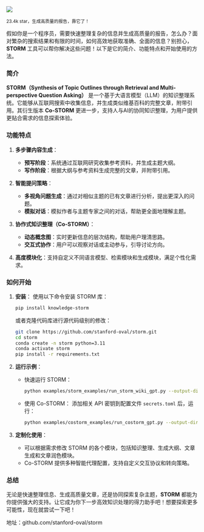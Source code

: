 <img src="/assets/image/250320-storm.png"/>

<small>23.4k star，生成高质量的报告，靠它了！</small>

假如你是一个程序员，需要快速整理复杂的信息并生成高质量的报告，怎么办？面对繁杂的搜索结果和有限的时间，如何高效地获取准确、全面的信息？别担心，**STORM** 工具可以帮你解决这些问题！以下是它的简介、功能特点和开始使用的方法。

### 简介
**STORM（Synthesis of Topic Outlines through Retrieval and Multi-perspective Question Asking）** 是一个基于大语言模型（LLM）的知识整理系统。它能够从互联网搜索中收集信息，并生成类似维基百科的完整文章，附带引用。其衍生版本 **Co-STORM** 更进一步，支持人与AI的协同知识整理，为用户提供更贴合需求的信息探索体验。

### 功能特点
1. **多步骤内容生成**：
   - **预写阶段**：系统通过互联网研究收集参考资料，并生成主题大纲。
   - **写作阶段**：根据大纲与参考资料生成完整的文章，并附带引用。

2. **智能提问策略**：
   - **多视角问题生成**：通过对相似主题的已有文章进行分析，提出更深入的问题。
   - **模拟对话**：模拟作者与主题专家之间的对话，帮助更全面地理解主题。

3. **协作式知识整理（Co-STORM）**：
   - **动态概念图**：实时更新信息的层次结构，帮助用户理清思路。
   - **交互式协作**：用户可以观察对话或主动参与，引导讨论方向。

4. **高度模块化**：支持自定义不同语言模型、检索模块和生成模块，满足个性化需求。

### 如何开始
1. **安装**：
   使用以下命令安装 STORM 库：
   ```bash
   pip install knowledge-storm
   ```
   或者克隆代码库进行源代码级别的修改：
   ```bash
   git clone https://github.com/stanford-oval/storm.git
   cd storm
   conda create -n storm python=3.11
   conda activate storm
   pip install -r requirements.txt
   ```

2. **运行示例**：
   - 快速运行 STORM：
     ```bash
     python examples/storm_examples/run_storm_wiki_gpt.py --output-dir $OUTPUT_DIR --retriever bing --do-research --do-generate-outline --do-generate-article --do-polish-article
     ```
   - 使用 Co-STORM：
     添加相关 API 密钥到配置文件 `secrets.toml` 后，运行：
     ```bash
     python examples/costorm_examples/run_costorm_gpt.py --output-dir $OUTPUT_DIR --retriever bing
     ```

3. **定制化使用**：
   - 可以根据需求修改 STORM 的各个模块，包括知识整理、生成大纲、文章生成和文章润色模块。
   - Co-STORM 提供多种智能代理配置，支持自定义交互协议和转向策略。

### 总结
无论是快速整理信息、生成高质量文章，还是协同探索复杂主题，**STORM** 都能为你提供强大的支持。让它成为你下一步高效知识处理的得力助手吧！想要探索更多可能性，现在就尝试一下吧！

地址：github.com/stanford-oval/storm



